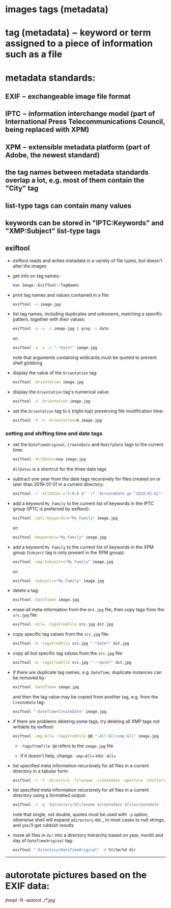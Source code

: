 
# images tags (metadata)

# tag (metadata) − keyword or term assigned to a piece of information such as a file
# metadata standards:
## EXIF − exchangeable image file format
## IPTC − information interchange model (part of International Press Telecommunications Council, being replaced with XPM)
## XPM − extensible metadata platform (part of Adobe, the newest standard)
## the tag names between metadata standards overlap a lot, e.g. most of them contain the "City" tag
## list-type tags can contain many values
## keywords can be stored in "IPTC:Keywords" and "XMP:Subject" list-type tags

## exiftool

+ exiftool reads and writes metadata in a variety of file types, but doesn't alter the images

+ get info on tag names:

	```bash
	man Image::ExifTool::TagNames
	```

+ print tag names and values contained in a file:

	```bash
	exiftool -s image.jpg
	```

+ list tag names, including duplicates and unknowns, matching a specific pattern, together with their values:

	```bash
	exiftool -a -u -s image.jpg | grep -i date
	```

	or:

	```bash
	exiftool -a -u -s "-*date*" image.jpg
	```

	note that arguments containing wildcards must be quoted to prevent shell globbing

+ display the value of the `Orientation` tag:

	```bash
	exiftool -Orientation image.jpg
	```

+ display the `Orientation` tag's numerical value:

	```bash
	exiftool -n -Orientation image.jpg
	```

+ set the `Orientation` tag to `6` (right-top) preserving file modification time:

	```bash
	exiftool -P -n -Orientation=6 image.jpg
	```

### setting and shifting time and date tags

+ set the `DateTimeOriginal`, `CreateDate` and `ModifyDate` tags to the current time:

	```bash
	exiftool -AllDates=now image.jpg
	```

	`AllDates` is a shortcut for the three date tags

+ subtract one year from the date tags recursively for files created on or later than 2019-01-01 in a current directory:

	```bash
	exiftool -r -AllDates-="1:0:0 0" -if '$CreateDate ge "2019:01:01"' .
	```

+ add a keyword `My Family` to the current list of keywords in the IPTC group (IPTC is preferred by exiftool):

	```bash
	exiftool -iptc:Keywords+="My Family" image.jpg
	```

	or:

	```bash
	exiftool -Keywords+="My Family" image.jpg
	```

+ add a keyword `My Family` to the current list of keywords in the XPM group (`Subject` tag is only present in the XPM group):

	```bash
	exiftool -xmp:Subject+="My Family" image.jpg
	```

	or:

	```bash
	exiftool -Subject+="My Family" image.jpg
	```

+ delete a tag:

	```bash
	exiftool -DateTime= image.jpg
	```

+ erase all meta information from the `dst.jpg` file, then copy tags from the `src.jpg` file:

	```bash
	exiftool -All= -tagsFromFile src.jpg dst.jpg
	```

+ copy specific tag values from the `src.jpg` file:

	```bash
	exiftool -m -tagsFromFile src.jpg "-*date*" dst.jpg
	```

+ copy all but specific tag values from the `src.jpg` file:

	```bash
	exiftool -m -tagsFromFile src.jpg "--*date*" dst.jpg
	```

+ if there are duplicate tag names, e.g. `DateTime`, duplicate instances can be removed by:

	```bash
	exiftool -DateTime= image.jpg
	```

	and then the tag value may be copied from another tag, e.g. from the `CreateDate` tag:

	```bash
	exiftool "-DateTime<CreateDate" image.jpg
	```

+ if there are problems deleting some tags, try deleting all XMP tags not writable by exiftool:

	```bash
	exiftool -xmp:All= -tagsFromFile @@ "-All:All<xmp:All" image.jpg
	```

	+ `-tagsfromfile @@` refers to the `image.jpg` file

	+ if it doesn't help, change `-xmp:All=` into `-All=`

+ list specified meta information recursively for all files in a current directory in a tabular form:

	```bash
	exiftool -r -T -directory -filename -createdate -aperture -shutterspeed -iso .
	```

+ list specified meta information recursively for all files in a current directory using a formatted output:

	```bash
	exiftool -r -p '$directory/$filename $createdate $filecreatedate' -d "%Y-%m-%d %H:%M:%S" -q -q -f .
	```

	note that single, not double, quotes must be used with `-p` option, otherwise shell will expand `$directory` etc., in most cases to null strings, and you'll get rubbish results

+ move all files in `dir` into a directory hierarchy based on year, month and day of `DateTimeOriginal` tag:

	```bash
	exiftool "-Directory<DateTimeOriginal" -d %Y/%m/%d dir
	```
--------------------------------------------------------------------------------

# autorotate pictures based on the EXIF data:
jhead -ft -autorot ./*.jpg
